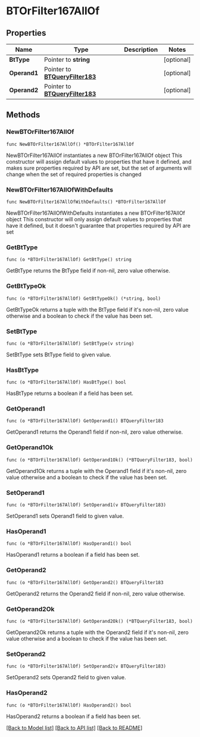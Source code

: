 # BTOrFilter167AllOf

## Properties

Name | Type | Description | Notes
------------ | ------------- | ------------- | -------------
**BtType** | Pointer to **string** |  | [optional] 
**Operand1** | Pointer to [**BTQueryFilter183**](BTQueryFilter183.md) |  | [optional] 
**Operand2** | Pointer to [**BTQueryFilter183**](BTQueryFilter183.md) |  | [optional] 

## Methods

### NewBTOrFilter167AllOf

`func NewBTOrFilter167AllOf() *BTOrFilter167AllOf`

NewBTOrFilter167AllOf instantiates a new BTOrFilter167AllOf object
This constructor will assign default values to properties that have it defined,
and makes sure properties required by API are set, but the set of arguments
will change when the set of required properties is changed

### NewBTOrFilter167AllOfWithDefaults

`func NewBTOrFilter167AllOfWithDefaults() *BTOrFilter167AllOf`

NewBTOrFilter167AllOfWithDefaults instantiates a new BTOrFilter167AllOf object
This constructor will only assign default values to properties that have it defined,
but it doesn't guarantee that properties required by API are set

### GetBtType

`func (o *BTOrFilter167AllOf) GetBtType() string`

GetBtType returns the BtType field if non-nil, zero value otherwise.

### GetBtTypeOk

`func (o *BTOrFilter167AllOf) GetBtTypeOk() (*string, bool)`

GetBtTypeOk returns a tuple with the BtType field if it's non-nil, zero value otherwise
and a boolean to check if the value has been set.

### SetBtType

`func (o *BTOrFilter167AllOf) SetBtType(v string)`

SetBtType sets BtType field to given value.

### HasBtType

`func (o *BTOrFilter167AllOf) HasBtType() bool`

HasBtType returns a boolean if a field has been set.

### GetOperand1

`func (o *BTOrFilter167AllOf) GetOperand1() BTQueryFilter183`

GetOperand1 returns the Operand1 field if non-nil, zero value otherwise.

### GetOperand1Ok

`func (o *BTOrFilter167AllOf) GetOperand1Ok() (*BTQueryFilter183, bool)`

GetOperand1Ok returns a tuple with the Operand1 field if it's non-nil, zero value otherwise
and a boolean to check if the value has been set.

### SetOperand1

`func (o *BTOrFilter167AllOf) SetOperand1(v BTQueryFilter183)`

SetOperand1 sets Operand1 field to given value.

### HasOperand1

`func (o *BTOrFilter167AllOf) HasOperand1() bool`

HasOperand1 returns a boolean if a field has been set.

### GetOperand2

`func (o *BTOrFilter167AllOf) GetOperand2() BTQueryFilter183`

GetOperand2 returns the Operand2 field if non-nil, zero value otherwise.

### GetOperand2Ok

`func (o *BTOrFilter167AllOf) GetOperand2Ok() (*BTQueryFilter183, bool)`

GetOperand2Ok returns a tuple with the Operand2 field if it's non-nil, zero value otherwise
and a boolean to check if the value has been set.

### SetOperand2

`func (o *BTOrFilter167AllOf) SetOperand2(v BTQueryFilter183)`

SetOperand2 sets Operand2 field to given value.

### HasOperand2

`func (o *BTOrFilter167AllOf) HasOperand2() bool`

HasOperand2 returns a boolean if a field has been set.


[[Back to Model list]](../README.md#documentation-for-models) [[Back to API list]](../README.md#documentation-for-api-endpoints) [[Back to README]](../README.md)


